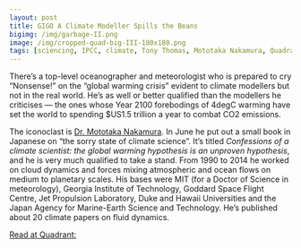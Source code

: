 ```yaml
---
layout: post
title: GIGO A Climate Modeller Spills the Beans
bigimg: /img/garbage-II.png
image: /img/cropped-quad-big-III-180x180.png
tags: [sciencing, IPCC, climate, Tony Thomas, Mototaka Nakamura, Quadrant, Bad Data Science]
---
```


There’s a top-level oceanographer and meteorologist who is  prepared to cry “Nonsense!” on the “global warming crisis” evident to climate modellers but not in the real world. He’s as well or better qualified than the modellers he criticises — the ones whose Year 2100 forebodings of 4degC warming have set the world to spending $US1.5 trillion a year to combat CO2 emissions.

The iconoclast is [Dr. Mototaka Nakamura](http://iprc.soest.hawaii.edu/people/nakamura.php). In June he put out a small book in Japanese on “the sorry state of climate science”. It’s titled *Confessions of a climate scientist: the global warming hypothesis is an unproven hypothesis*, and he is very much qualified to take a stand. From 1990 to 2014 he worked on cloud dynamics and forces mixing atmospheric and ocean flows on medium to planetary scales. His bases were MIT (for a Doctor of Science in meteorology), Georgia Institute of Technology, Goddard Space Flight Centre, Jet Propulsion Laboratory, Duke and Hawaii Universities and the Japan Agency for Marine-Earth Science and Technology. He’s published about 20 climate papers on fluid dynamics.

[Read at Quadrant:](https://quadrant.org.au/opinion/doomed-planet/2019/09/a-climate-modeller-spills-the-beans/)
